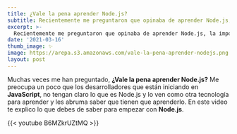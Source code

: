 ```yaml
---
title: ¿Vale la pena aprender Node.js?
subtitle: Recientemente me preguntaron que opinaba de aprender Node.js, la importancia que tiene y como empezar, te dejo este video donde te cuento mi punto de vista y como puedes iniciar tu aprendizaje. 
excerpt: >-
  Recientemente me preguntaron que opinaba de aprender Node.js, la importancia que tiene y como empezar, te dejo este video donde te cuento mi punto de vista y como puedes iniciar tu aprendizaje. 
date: '2021-03-16'
thumb_image: ✨
image: https://arepa.s3.amazonaws.com/vale-la-pena-aprender-nodejs.png
layout: post
---
```


Muchas veces me han preguntado, **¿Vale la pena aprender Node.js?** Me preocupa un poco que los desarrolladores que están iniciando en **JavaScript**, no tengan claro lo que es Node.js y lo ven como otra tecnología para aprender y les abruma saber que tienen que aprenderlo. En este video te explico lo que debes de saber para empezar con **Node.js**. 

{{< youtube B6MZkrUZtMQ >}}
